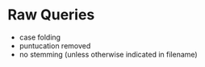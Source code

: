 # Raw Queries

* case folding
* puntucation removed
* no stemming (unless otherwise indicated in filename)
